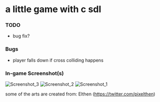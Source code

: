 # a little game with c sdl
### TODO
- bug fix?

### Bugs
- player falls down if cross colliding happens

### In-game Screenshot(s)
![Screenshot_3](https://user-images.githubusercontent.com/10449453/112652077-11b3d400-8e5e-11eb-97a8-42df6c612455.png)
![Screenshot_2](https://user-images.githubusercontent.com/10449453/112652086-15475b00-8e5e-11eb-96c7-5b46c80d0d12.png)
![Screenshot_1](https://user-images.githubusercontent.com/10449453/112651563-918d6e80-8e5d-11eb-8918-869cdaea6bd3.png)



some of the arts are created from: Elthen (https://twitter.com/pixelthen)
